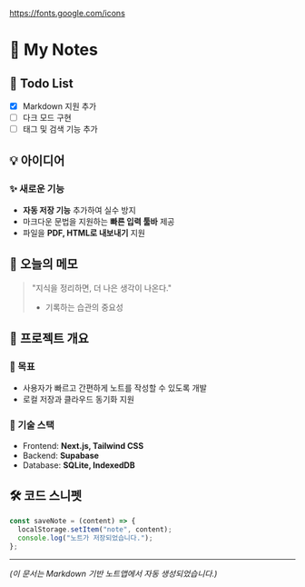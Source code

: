 https://fonts.google.com/icons

# 📖 My Notes

## 📝 Todo List
- [x] Markdown 지원 추가
- [ ] 다크 모드 구현
- [ ] 태그 및 검색 기능 추가

## 💡 아이디어
### ✨ 새로운 기능
- **자동 저장 기능** 추가하여 실수 방지
- 마크다운 문법을 지원하는 **빠른 입력 툴바** 제공
- 파일을 **PDF, HTML로 내보내기** 지원

## 📌 오늘의 메모
> "지식을 정리하면, 더 나은 생각이 나온다."  
> - 기록하는 습관의 중요성

## 📂 프로젝트 개요
### 🎯 목표
- 사용자가 빠르고 간편하게 노트를 작성할 수 있도록 개발
- 로컬 저장과 클라우드 동기화 지원

### 🔧 기술 스택
- Frontend: **Next.js, Tailwind CSS**
- Backend: **Supabase**
- Database: **SQLite, IndexedDB**

## 🛠 코드 스니펫
```javascript
const saveNote = (content) => {
  localStorage.setItem("note", content);
  console.log("노트가 저장되었습니다.");
};
```

---
_(이 문서는 Markdown 기반 노트앱에서 자동 생성되었습니다.)_
